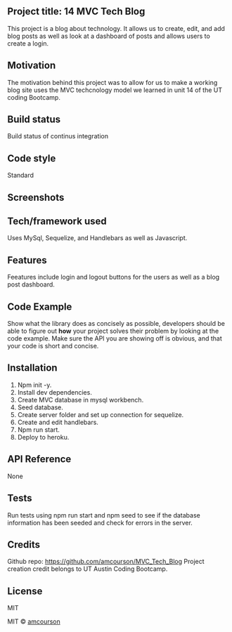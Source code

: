 ## Project title: 14 MVC Tech Blog
This project is a blog about technology. It allows us to create, edit, and add blog posts as well as look at a dashboard of posts and allows users to create a login. 
## Motivation
The motivation behind this project was to allow for us to make a working blog site uses the MVC techcnology model we learned in unit 14 of the UT coding Bootcamp.
## Build status
Build status of continus integration 

## Code style
Standard
 
## Screenshots

## Tech/framework used
Uses MySql, Sequelize, and Handlebars as well as Javascript.

## Features
Feeatures include login and logout buttons for the users as well as a blog post dashboard. 

## Code Example
Show what the library does as concisely as possible, developers should be able to figure out **how** your project solves their problem by looking at the code example. Make sure the API you are showing off is obvious, and that your code is short and concise.

## Installation
1. Npm init -y.
2. Install dev dependencies.
3. Create MVC database in mysql workbench.
4. Seed database.
5. Create server folder and set up connection for sequelize.
6. Create and edit handlebars.
7. Npm run start. 
8. Deploy to heroku.



## API Reference
None

## Tests
Run tests using npm run start and npm seed to see if the database information has been seeded and check for errors in the server. 


## Credits
Github repo: https://github.com/amcourson/MVC_Tech_Blog
Project creation credit belongs to UT Austin Coding Bootcamp. 


## License
 MIT

MIT © [amcourson]()